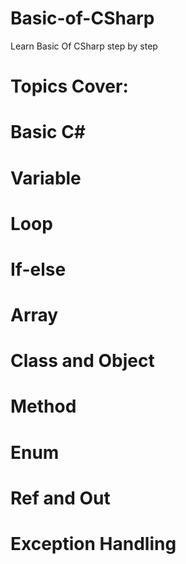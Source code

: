 # Basic-of-CSharp
Learn Basic Of CSharp step by step

  # Topics Cover:
  # Basic C#
  # Variable
  # Loop
  # If-else
  # Array
  # Class and Object
  # Method
  # Enum
  # Ref and Out
  # Exception Handling
